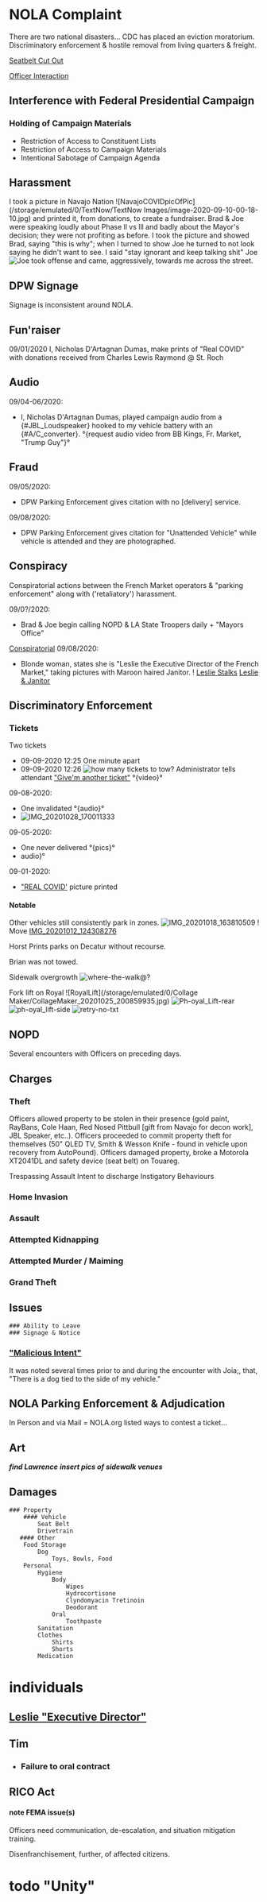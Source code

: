 # NOLA Complaint

There are two national disasters...
CDC has placed an eviction moratorium.
Discriminatory enforcement & hostile removal from living quarters & freight.

[Seatbelt Cut Out](https://bittube.tv/post/6c199aae-5103-4d0e-881e-20c95080812d)

[Officer Interaction](https://bittube.tv/post/347572af-c526-423c-8c69-f1ffd7aaf11a)

## Interference with Federal Presidential Campaign

### Holding of Campaign Materials

- Restriction of Access to Constituent Lists
- Restriction of Access to Campaign Materials
- Intentional Sabotage of Campaign Agenda

## Harassment

I took a picture in Navajo Nation ![NavajoCOVIDpicOfPic](/storage/emulated/0/TextNow/TextNow Images/image-2020-09-10-00-18-10.jpg) and printed it, from donations, to create a fundraiser.
Brad & Joe were speaking loudly about Phase ll vs lll and badly about the Mayor's decision; they were not profiting as before.
I took the picture and showed Brad, saying "this is why"; when I turned to show Joe he turned to not look saying he didn't want to see. I said "stay ignorant and keep talking shit" Joe
 ![Joe](/storage/emulated/0/DCIM/Camera/VID_20200911_125304393_exported_7881_1603575713333~2.jpg) took offense and came, aggressively, towards me across the street.

## DPW Signage

Signage is inconsistent around NOLA.

## Fun'raiser

09/01/2020 I, Nicholas D'Artagnan Dumas, make prints of "Real COVID" with donations received from Charles Lewis Raymond @ St. Roch

## Audio

09/04-06/2020:

- I, Nicholas D'Artagnan Dumas, played campaign audio from a {#JBL_Loudspeaker} hooked to my vehicle battery with an {#A/C_converter}. °{request audio video from BB Kings, Fr. Market, "Trump Guy"}°

## Fraud

09/05/2020:

- DPW Parking Enforcement gives citation with no [delivery] service.

09/08/2020:

- DPW Parking Enforcement gives citation for "Unattended Vehicle" while vehicle is attended and they are photographed.

## Conspiracy

Conspiratorial actions between the French Market operators & "parking enforcement" along with ('retaliatory') harassment.

09/0?/2020:

- Brad & Joe begin calling NOPD & LA State Troopers daily + "Mayors Office"

[Conspiratorial](NOLA_PC_SoC_FrMrk-JB.md)
09/08/2020:

- Blonde woman, states she is "Leslie the Executive Director of the French Market," taking pictures with Maroon haired Janitor.
! [Leslie Stalks](/storage/emulated/0/DCIM/Camera/IMG_20200908_115243991~2.jpg)
[Leslie & Janitor](resources/leslie.md)

## Discriminatory Enforcement

### Tickets

Two tickets

- 09-09-2020 12:25
One minute apart
- 09-09-2020 12:26
![how many tickets to tow?](/storage/emulated/0/bluetooth/CollageMaker_20201012_081409944.jpg)
Administrator tells attendant
["Give'm another ticket"]() °{video}°

09-08-2020:

- One invalidated
[]()°{audio}°
- ![IMG_20201028_170011333](../../../../../../IMG_20201028_170011333.jpg)

09-05-2020:

- One never delivered
![]()°{pics}°
- audio}°

09-01-2020:

- ["REAL COVID']() picture printed

#### Notable

Other vehicles still consistently park in zones.
![IMG_20201018_163810509](IMG_20201018_163810509.jpg)
! Move [IMG_20201012_124308276](IMG_20201012_124308276.jpg)

Horst Prints parks on Decatur without recourse.

Brian was not towed.

Sidewalk overgrowth
![where-the-walk@?](/storage/emulated/0/DCIM/Camera/IMG_20201024_204340294.jpg)

Fork lift on Royal
![RoyalLift](/storage/emulated/0/Collage Maker/CollageMaker_20201025_200859935.jpg)
![Ph-oyal_Lift-rear](/storage/emulated/0/DCIM/Camera/IMG_20201025_200955794.jpg)
![ph-oyal_lift-side](/storage/emulated/0/DCIM/Camera/IMG_20201025_200558165~2.jpg)
![retry-no-txt](/storage/emulated/0/DCIM/Camera/IMG_20201025_200731229.jpg)

## NOPD

Several encounters with Officers on preceding days.

## Charges

### Theft

Officers allowed property to be stolen in their presence (gold paint, RayBans, Cole Haan, Red Nosed Pittbull [gift from Navajo for decon work], JBL Speaker, etc..).
Officers proceeded to commit property theft for themselves (50" QLED TV, Smith & Wesson Knife - found in vehicle upon recovery from AutoPound).
Officers damaged property, broke a Motorola XT2041DL and safety device (seat belt) on Touareg.

Trespassing
Assault
Intent to discharge
Instigatory Behaviours <!-- Excuses to escalate -->

### Home Invasion

### Assault

### Attempted Kidnapping

### Attempted Murder / Maiming

### Grand Theft

## Issues

    ### Ability to Leave
    ### Signage & Notice

### ["Malicious Intent"](#mal-int)

It was noted several times prior to and during the encounter with Joia;, that, "There is a dog tied to the side of my vehicle."

## NOLA Parking Enforcement & Adjudication

In Person and via Mail = NOLA.org listed ways to contest a ticket...

## Art <!-- & ADA Compliant Public Access Easements -->

**_find Lawrence_**
**_insert pics of sidewalk venues_**

## Damages

    ### Property
        #### Vehicle
            Seat Belt
            Drivetrain
       #### Other
        Food Storage
            Dog
                Toys, Bowls, Food
        Personal
            Hygiene
                Body
                    Wipes
                    Hydrocortisone
                    Clyndomyacin Tretinoin
                    Deodorant
                Oral
                    Toothpaste
            Sanitation
            Clothes
                Shirts
                Shorts
            Medication

# individuals

## [Leslie "Executive Director"](FrMkt/_assets/images/leslie.md)

## Tim

- ### Failure to oral contract

## RICO Act

#### note FEMA issue(s)

Officers need communication, de-escalation, and situation mitigation training.

Disenfranchisement, further, of affected citizens.

# todo "Unity"
